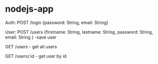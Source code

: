 # nodejs-app

Auth:
POST /login {password: String, email: String}

User: 
POST /users {firstname: String, lastname: String, password: String, email: String } -save user

GET /users - get all users

GET /users/:id - get user by id